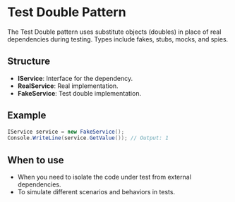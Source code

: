 # Test Double Pattern

The Test Double pattern uses substitute objects (doubles) in place of real dependencies during testing. Types include fakes, stubs, mocks, and spies.

## Structure

- **IService**: Interface for the dependency.
- **RealService**: Real implementation.
- **FakeService**: Test double implementation.

## Example

```csharp
IService service = new FakeService();
Console.WriteLine(service.GetValue()); // Output: 1
```

## When to use

- When you need to isolate the code under test from external dependencies.
- To simulate different scenarios and behaviors in tests.
